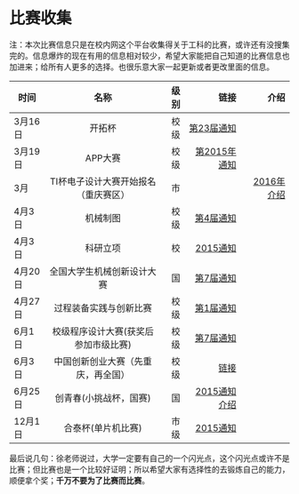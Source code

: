 # 比赛收集
注：本次比赛信息只是在校内网这个平台收集得关于工科的比赛，或许还有没搜集完的。信息爆炸的现在有用的信息相对较少，希望大家能把自己知道的比赛信息也加进来；给所有人更多的选择。也很乐意大家一起更新或者更改里面的信息。

| 时间          | 名称          |级别   |链接     |介绍     |
| ------------- |:-------------:| -----:|--------:|--------:|
| 3月16日       | 开拓杯        |校级   | [第23届通知](http://news.cqut.edu.cn/Article/Detail/a6866ad6-512f-4c3e-be5d-20f83f257ac3)      |
| 3月19日       | APP大赛       |校级   | [第2015年通知](http://news.cqut.edu.cn/Article/Detail/b629738f-ed0b-4377-94ed-a2d9b6c58ca8)      |
|3月 |TI杯电子设计大赛开始报名（重庆赛区） |市 | |[2016年介绍]()|
| 4月3日        | 机械制图      | 校级  | [第4届通知](http://news.cqut.edu.cn/Article/Detail/88d3db28-d1d6-48a9-9d25-77cc492777ac)      |
| 4月3日        | 科研立项      | 校   | [2015通知](http://news.cqut.edu.cn/Article/Detail/f9607096-26ba-45c5-8079-2eeefcea46c6)      |
| 4月20日        | 全国大学生机械创新设计大赛|国|[第7届通知](http://news.cqut.edu.cn/Article/Detail/c5fcae59-0e98-4ca4-ba01-91c70afa3495)|
| 4月27日       | 过程装备实践与创新比赛|校级| [第1届通知](http://news.cqut.edu.cn/Article/Detail/c960e585-8217-4808-8c9c-02f122959ab3) |
| 6月1日|校级程序设计大赛(获奖后参加市级比赛)|校级|[第7届通知](http://news.cqut.edu.cn/Article/Detail/13719e64-384e-4564-ad65-c7ec9aab3f21)|
| 6月3日        |中国创新创业大赛（先重庆，再全国）|校级| [链接](http://www.cxcyds.com/)|
| 6月25日       | 创青春(小挑战杯，国赛)| 国  | [2015通知](http://news.cqut.edu.cn/Article/Detail/6c4fa3d6-ebaa-44f1-82b9-9b6cf5cdb188) [介绍](http://smse.seu.edu.cn/70/cd/c2598a28877/page.htm)|
| 12月1日       | 合泰杯(单片机比赛)| 市级  | [2015通知](http://news.cqut.edu.cn/Article/Detail/362cc616-bccc-4ba2-aa78-e98cf02b2a90)      |




最后说几句：徐老师说过，大学一定要有自己的一个闪光点，这个闪光点或许不是比赛；但比赛也是一个比较好证明；所以希望大家有选择性的去锻炼自己的能力，顺便拿个奖；**千万不要为了比赛而比赛**。
